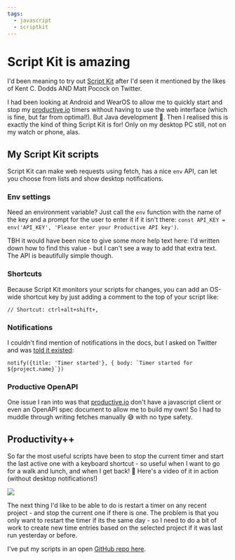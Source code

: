 ```yaml
---
tags:
  - javascript
  - scriptkit
---
```


# Script Kit is amazing

I'd been meaning to try out [Script Kit](https://www.scriptkit.com/) after I'd seen it mentioned by the likes of Kent C. Dodds AND Matt Pocock on Twitter.

I had been looking at Android and WearOS to allow me to quickly start and stop my [productive.io](https://productive.io/) timers without having to use the web interface (which is fine, but far from optimal!). But Java development 🤢. Then I realised this is exactly the kind of thing Script Kit is for! Only on my desktop PC still, not on my watch or phone, alas.

## My Script Kit scripts

Script Kit can make web requests using fetch, has a nice `env` API, can let you choose from lists and show desktop notifications.

### Env settings

Need an environment variable? Just call the `env` function with the name of the key and a prompt for the user to enter it if it isn't there: `const API_KEY = env('API_KEY', 'Please enter your Productive API key')`.

TBH it would have been nice to give some more help text here: I'd written down how to find this value - but I can't see a way to add that extra text. The API is beautifully simple though.

### Shortcuts

Because Script Kit monitors your scripts for changes, you can add an OS-wide shortcut key by just adding a comment to the top of your script like:

```
// Shortcut: ctrl+alt+shift+,
```

### Notifications

I couldn't find mention of notifications in the docs, but I asked on Twitter and was [told it existed](https://twitter.com/scriptkitapp/status/1658456135417102336?s=20):

```
notify({title: 'Timer started'}, { body: `Timer started for ${project.name}`})
```

### Productive OpenAPI

One issue I ran into was that [productive.io](https://productive.io/) don't have a javascript client or even an OpenAPI spec document to allow me to build my own! So I had to muddle through writing fetches manually 😅 with no type safety.

## Productivity++

So far the most useful scripts have been to stop the current timer and start the last active one with a keyboard shortcut - so useful when I want to go for a walk and lunch, and when I get back! 🚶 Here's a video of it in action (without desktop notifications!)

![](https://github.com/IanIsFluent/blog/assets/34126328/dd3cfd54-7842-4c7e-934e-c6c4174ac379)

The next thing I'd like to be able to do is restart a timer on any recent project - and stop the current one if there is one. The problem is that you only want to restart the timer if its the same day - so I need to do a bit of work to create new time entries based on the selected project if it was last run yesterday or before.

I've put my scripts in an open [GitHub repo here](https://github.com/IanIsFluent?tab=repositories).
